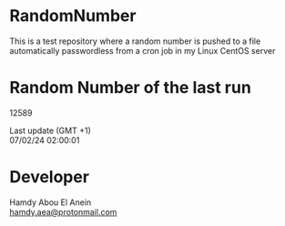 # RandomNumber    
This is a test repository where a random number is pushed to a file automatically passwordless from a cron job in my Linux CentOS server    
# Random Number of the last run   
12589
      
Last update (GMT +1)    
07/02/24 02:00:01
# Developer    
Hamdy Abou El Anein   
hamdy.aea@protonmail.com
